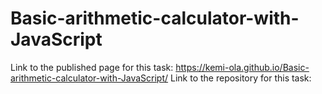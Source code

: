 # Basic-arithmetic-calculator-with-JavaScript
Link to the published page for this task: https://kemi-ola.github.io/Basic-arithmetic-calculator-with-JavaScript/
Link to the repository for this task:  
